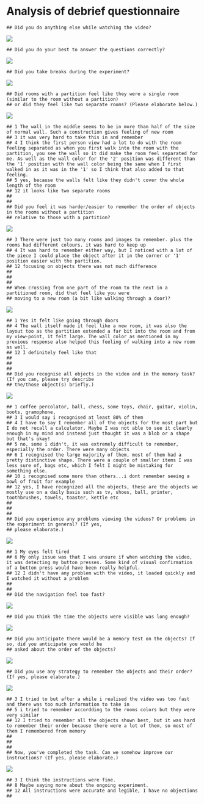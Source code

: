 Analysis of debrief questionnaire
================

    ## Did you do anything else while watching the video?

![](debriefAnalysis_files/figure-markdown_github/unnamed-chunk-1-1.png)

    ## Did you do your best to answer the questions correctly?

![](debriefAnalysis_files/figure-markdown_github/unnamed-chunk-1-2.png)

    ## Did you take breaks during the experiment?

![](debriefAnalysis_files/figure-markdown_github/unnamed-chunk-1-3.png)

    ## Did rooms with a partition feel like they were a single room (similar to the room without a partition) 
    ## or did they feel like two separate rooms? (Please elaborate below.)

![](debriefAnalysis_files/figure-markdown_github/unnamed-chunk-1-4.png)

    ## 1 The wall in the middle seems to be in more than half of the size of normal wall. Such a construction gives feeling of new room  
    ## 3 it was very hard to take this in and remember 
    ## 4 I think the first person view had a lot to do with the room feeling separated as when you first walk into the room with the partition, you see the wall so it did make the room feel separated for me. As well as the wall color for the '2' position was different than the '1' position with the wall color being the same when I first walked in as it was in the '1' so I think that also added to that feeling.  
    ## 5 yes, because the walls felt like they didn't cover the whole length of the room 
    ## 12 it looks like two separate rooms 
    ## 
    ## 
    ## Did you feel it was harder/easier to remember the order of objects in the rooms without a partition 
    ## relative to those with a partition?

![](debriefAnalysis_files/figure-markdown_github/unnamed-chunk-1-5.png)

    ## 3 There were just too many rooms and images to remember. plus the rooms had different colours. it was hard to keep up 
    ## 4 It was hard to remember either way, but I noticed with a lot of the piece I could place the object after it in the corner or '1' position easier with the partition.  
    ## 12 focusing on objects there was not much difference
    ##   
    ## 
    ## 
    ## When crossing from one part of the room to the next in a partitioned room, did that feel like you were 
    ## moving to a new room (a bit like walking through a door)?

![](debriefAnalysis_files/figure-markdown_github/unnamed-chunk-1-6.png)

    ## 1 Yes it felt like going through doors 
    ## 4 The wall itself made it feel like a new room, it was also the layout too as the partition extended a far bit into the room and from my view-point, it felt large. The wall color as mentioned in my previous response also helped this feeling of walking into a new room as well.  
    ## 12 I definitely feel like that
    ##  
    ## 
    ## 
    ## Did you recognise all objects in the video and in the memory task? (If you can, please try describe 
    ## the/those object(s) briefly.)

![](debriefAnalysis_files/figure-markdown_github/unnamed-chunk-1-7.png)

    ## 1 coffee percolator, ball, chess, some toys, chair, guitar, violin, boots, gramophone,  
    ## 3 I would say i recognised at least 80% of them  
    ## 4 I have to say I remember all of the objects for the most part but I do not recall a calculator. Maybe I was not able to see it clearly enough in my mind and instead just thought it was a blob or a shape but that's okay! 
    ## 5 no, some i didn't, it was extremely difficult to remember, especially the order. There were many objects 
    ## 6 I recognised the large majority of them, most of them had a pretty distinctive shape. There were a couple of smaller items I was less sure of, bags etc, which I felt I might be mistaking for something else. 
    ## 10 i recognised some more than others...i dont remember seeing a bowl of fruit for example 
    ## 12 yes, I have recognized all the objects, these are the objects we mostly use on a daily basis such as tv, shoes, ball, printer, toothbrushes, towels, toaster, kettle etc
    ##  
    ## 
    ## 
    ## Did you experience any problems viewing the videos? Or problems in the experiment in general? (If yes,
    ## please elaborate.)

![](debriefAnalysis_files/figure-markdown_github/unnamed-chunk-1-8.png)

    ## 1 My eyes felt tired 
    ## 6 My only issue was that I was unsure if when watching the video, it was detecting my button presses. Some kind of visual confirmation of a button press would have been really helpful. 
    ## 12 I didn't have any problem with the video, it loaded quickly and I watched it without a problem 
    ## 
    ## 
    ## Did the navigation feel too fast?

![](debriefAnalysis_files/figure-markdown_github/unnamed-chunk-1-9.png)

    ## Did you think the time the objects were visible was long enough?

![](debriefAnalysis_files/figure-markdown_github/unnamed-chunk-1-10.png)

    ## Did you anticipate there would be a memory test on the objects? If so, did you anticipate you would be 
    ## asked about the order of the objects?

![](debriefAnalysis_files/figure-markdown_github/unnamed-chunk-1-11.png)

    ## Did you use any strategy to remember the objects and their order? (If yes, please elaborate.)

![](debriefAnalysis_files/figure-markdown_github/unnamed-chunk-1-12.png)

    ## 3 I tried to but after a while i realised the video was too fast and there was too much information to take in  
    ## 5 i tried to remember accordding to the rooms colors but they were very similar 
    ## 12 I tried to remember all the objects shown best, but it was hard to remember their order because there were a lot of them, so most of them I remembered from memory
    ##  
    ## 
    ## 
    ## Now, you've completed the task. Can we somehow improve our instructions? (If yes, please elaborate.)

![](debriefAnalysis_files/figure-markdown_github/unnamed-chunk-1-13.png)

    ## 3 I think the instructions were fine.  
    ## 8 Maybe saying more about the ongoing experiment. 
    ## 12 All instructions were accurate and legible, I have no objections
    ##
